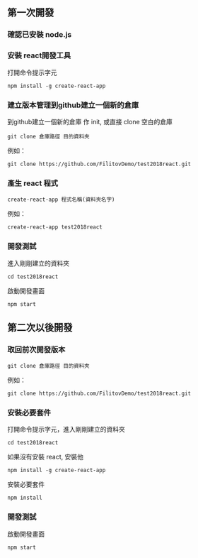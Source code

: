 ## 第一次開發

### 確認已安裝 node.js


### 安裝 react開發工具
打開命令提示字元
```
npm install -g create-react-app
```

### 建立版本管理到github建立一個新的倉庫
到github建立一個新的倉庫
作 init, 或直接 clone 空白的倉庫
```
git clone 倉庫路徑 目的資料夾
```
例如：
```
git clone https://github.com/FilitovDemo/test2018react.git
```

### 產生 react 程式
```
create-react-app 程式名稱(資料夾名字)
```
例如：
```
create-react-app test2018react
```

### 開發測試
進入剛剛建立的資料夾
```
cd test2018react
```
啟動開發畫面
```
npm start
```

## 第二次以後開發

### 取回前次開發版本
```
git clone 倉庫路徑 目的資料夾
```
例如：
```
git clone https://github.com/FilitovDemo/test2018react.git
```

### 安裝必要套件

打開命令提示字元，進入剛剛建立的資料夾
```
cd test2018react
```

如果沒有安裝 react, 安裝他
```
npm install -g create-react-app
```

安裝必要套件
```
npm install
```

### 開發測試

啟動開發畫面
```
npm start
```
